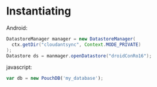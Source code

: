 # Instantiating

Android:
```java
DatastoreManager manager = new DatastoreManager(
  ctx.getDir("cloudantsync", Context.MODE_PRIVATE)
);
Datastore ds = manmager.openDatastore("droidConRo16");
```

javascript:
```javascript
var db = new PouchDB('my_database');
```

